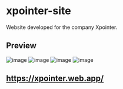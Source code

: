 # xpointer-site
Website developed for the company Xpointer.

## Preview

![image](https://user-images.githubusercontent.com/54703843/133391274-b30e9b25-3d89-4d4e-8f5a-92a6197bba6e.png)
![image](https://user-images.githubusercontent.com/54703843/133391321-b235aead-8c7b-4693-a7bd-2002cca5a6b4.png)
![image](https://user-images.githubusercontent.com/54703843/133391359-2c0c22c8-7bf0-43ef-aa84-17361ce46374.png)
![image](https://user-images.githubusercontent.com/54703843/133391405-b2e6a1ae-d446-4712-bc36-75484cd6047c.png)

## https://xpointer.web.app/
